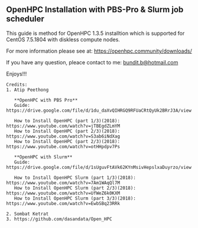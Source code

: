 ## OpenHPC Installation with PBS-Pro & Slurm job scheduler

This guide is method for OpenHPC 1.3.5 installtion which is supported for CentOS 7.5.1804 with diskless compute nodes.

For more information please see at: https://openhpc.community/downloads/

If you have any question, pleace contact to me: bundit.b@hotmail.com

Enjoys!!!

```
Credits: 
1. Atip Peethong

   **OpenHPC with PBS Pro** 
   Guide: https://drive.google.com/file/d/1du_daXvQIHRGQ9RFUaCRtQyUk2BRrJ3A/view
   
   How to Install OpenHPC (part 1/3)(2018): https://www.youtube.com/watch?v=jTBEgdZLmYM
   How to Install OpenHPC (part 2/3)(2018): https://www.youtube.com/watch?v=S3ab6iNdXag
   How to Install OpenHPC (part 2/3)(2018): https://www.youtube.com/watch?v=otHHpdpv7Ps

   **OpenHPC with Slurm** 
   Guide: https://drive.google.com/file/d/1sUguvFtAVk62KYnMsivHepslxaDuyrzo/view
   
   How to Install OpenHPC Slurm (part 1/3)(2018): https://www.youtube.com/watch?v=7Am1WAqQl7M
   How to Install OpenHPC Slurm (part 2/3)(2018): https://www.youtube.com/watch?v=UfWeZ6k0KXM
   How to Install OpenHPC Slurm (part 3/3)(2018): https://www.youtube.com/watch?v=EwbSBq23RRk

2. Sombat Ketrat
3. https://github.com/dasandata/Open_HPC
```
